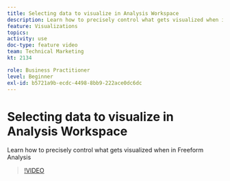 ```yaml
---
title: Selecting data to visualize in Analysis Workspace
description: Learn how to precisely control what gets visualized when in Freeform Analysis
feature: Visualizations
topics: 
activity: use
doc-type: feature video
team: Technical Marketing
kt: 2134

role: Business Practitioner
level: Beginner
exl-id: b5721a9b-ecdc-4498-8bb9-222ace0dc6dc
---
```

# Selecting data to visualize in Analysis Workspace

Learn how to precisely control what gets visualized when in Freeform Analysis

>[!VIDEO](https://video.tv.adobe.com/v/23993/?quality=12)

